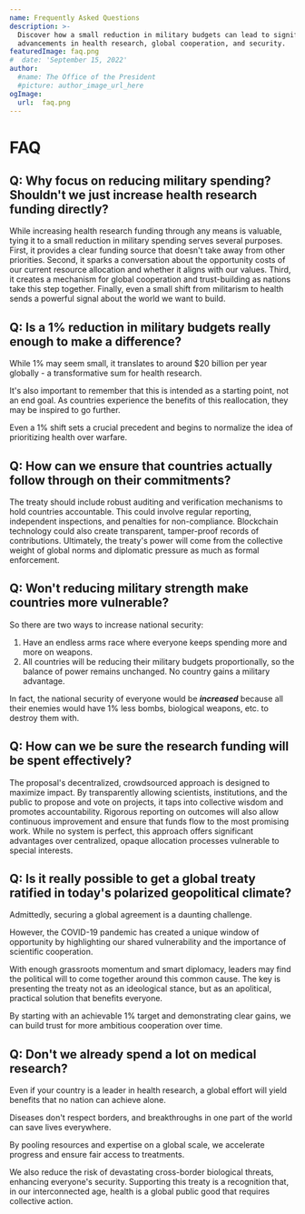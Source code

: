 ```yaml
---
name: Frequently Asked Questions
description: >-
  Discover how a small reduction in military budgets can lead to significant
  advancements in health research, global cooperation, and security.
featuredImage: faq.png
#  date: 'September 15, 2022'
author:
  #name: The Office of the President
  #picture: author_image_url_here
ogImage:
  url:  faq.png
---
```

# FAQ

## Q: Why focus on reducing military spending? Shouldn't we just increase health research funding directly?

While increasing health research funding through any means is valuable, tying it to a small reduction in military spending serves several purposes. First, it provides a clear funding source that doesn't take away from other priorities. Second, it sparks a conversation about the opportunity costs of our current resource allocation and whether it aligns with our values. Third, it creates a mechanism for global cooperation and trust-building as nations take this step together. Finally, even a small shift from militarism to health sends a powerful signal about the world we want to build.

## Q: Is a 1% reduction in military budgets really enough to make a difference?

While 1% may seem small, it translates to around $20 billion per year globally - a transformative sum for health research. 

It's also important to remember that this is intended as a starting point, not an end goal. As countries experience the benefits of this reallocation, they may be inspired to go further. 

Even a 1% shift sets a crucial precedent and begins to normalize the idea of prioritizing health over warfare.

## Q: How can we ensure that countries actually follow through on their commitments?

The treaty should include robust auditing and verification mechanisms to hold countries accountable. This could involve regular reporting, independent inspections, and penalties for non-compliance. Blockchain technology could also create transparent, tamper-proof records of contributions. Ultimately, the treaty's power will come from the collective weight of global norms and diplomatic pressure as much as formal enforcement.

## Q: Won't reducing military strength make countries more vulnerable?

So there are two ways to increase national security:

1. Have an endless arms race where everyone keeps spending more and more on weapons.
2. All countries will be reducing their military budgets proportionally, so the balance of power remains unchanged. 
No country gains a military advantage. 

In fact,
the national security of everyone would be _**increased**_ because all their enemies would have 1% less bombs,
biological weapons, etc. to destroy them with.

## Q: How can we be sure the research funding will be spent effectively?

The proposal's decentralized, crowdsourced approach is designed to maximize impact.
By transparently allowing scientists, institutions, and the public to propose and vote on projects, it taps into collective wisdom and promotes accountability. 
Rigorous reporting on outcomes will also allow continuous improvement and ensure that funds flow to the most promising work.
While no system is perfect, this approach offers significant advantages over centralized, opaque allocation processes vulnerable to special interests.

## Q: Is it really possible to get a global treaty ratified in today's polarized geopolitical climate?

Admittedly, securing a global agreement is a daunting challenge.

However, the COVID-19 pandemic has created a unique window of opportunity by highlighting our shared vulnerability and the importance of scientific cooperation.

With enough grassroots momentum and smart diplomacy,
leaders may find the political will to come together around this common cause.
The key is presenting the treaty not as an ideological stance,
but as an apolitical, practical solution that benefits everyone.

By starting with an achievable 1% target and demonstrating clear gains, we can build trust for more ambitious cooperation over time.

## Q: Don't we already spend a lot on medical research?

Even if your country is a leader in health research, a global effort will yield benefits that no nation can achieve alone.

Diseases don't respect borders, and breakthroughs in one part of the world can save lives everywhere.

By pooling resources and expertise on a global scale, we accelerate progress and ensure fair access to treatments. 

We also reduce the risk of devastating cross-border biological threats, enhancing everyone's security. Supporting this treaty is a recognition that, in our interconnected age, health is a global public good that requires collective action.
